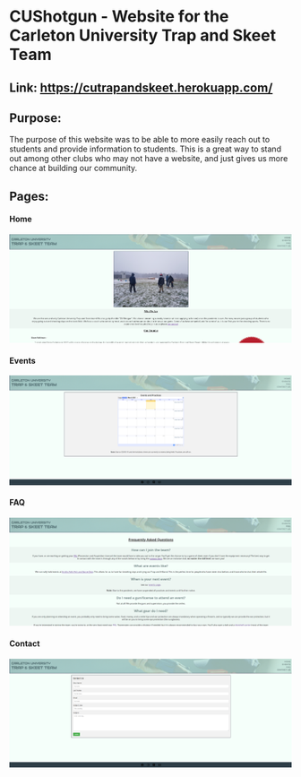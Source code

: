 # CUShotgun - Website for the Carleton University Trap and Skeet Team

## Link: https://cutrapandskeet.herokuapp.com/

## Purpose:
The purpose of this website was to be able to more easily reach out to students and provide information to students.
This is a great way to stand out among other clubs who may not have a website, and just gives us more chance at building our community.

## Pages:
#### Home
![mainPage](pictures/mainPage.png)
#### Events
![eventsPage](pictures/calendar.png)
#### FAQ
![faqPage](pictures/faq.png)
#### Contact
![contactUsPage](pictures/contactUs.png)



